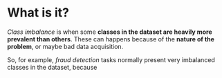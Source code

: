 # What is it?

*Class imbalance* is when some **classes in the dataset are heavily more prevalent than others**. These can happens because of the **nature of the problem**, or maybe bad data acquisition.

So, for example, *fraud detection* tasks normally present very imbalanced classes in the dataset, because 